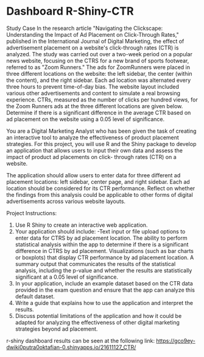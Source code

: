 # Dashboard R-Shiny-CTR
Study Case
In the research article "Navigating the Clickscape: Understanding the Impact of Ad Placement on Click-Through Rates," published in the International Journal of Digital Marketing, the effect of advertisement placement on a website's click-through rates (CTR) is analyzed. The study was carried out over a two-week period on a popular news website, focusing on the CTRS for a new brand of sports footwear, referred to as "Zoom Runners." The ads for ZoomRunners were placed in three different locations on the website: the left sidebar, the center (within the content), and the right sidebar. Each ad location was alternated every three hours to prevent time-of-day bias. The website layout included various other advertisements and content to simulate a real browsing experience. CTRs, measured as the number of clicks per hundred views, for the Zoom Runners ads at the three different locations are given below. Determine if there is a significant difference in the average CTR based on ad placement on the website using a 0.05 level of significance.

You are a Digital Marketing Analyst who has been given the task of creating an interactive tool to analyze the effectiveness of product placement strategies. For this project, you will use R and the Shiny package to develop an application that allows users to input their own data and assess the impact of product ad placements on click- through rates (CTR) on a website.

The application should allow users to enter data for three different ad placement locations: left sidebar, center page, and right sidebar. Each ad location should be considered for its CTR performance. Reflect on whether the findings from this analysis could be applicable to other forms of digital advertisements across various website layouts.

Project Instructions:
1. Use R Shiny to create an interactive web application.
2. Your application should include:
-Text input or file upload options to enter data for CTRS by ad placement location.
The ability to perform statistical analysis within the app to determine if there is a significant difference in CTRS by ad placement.
Visualizations (such as bar charts or boxplots) that display CTR performance by ad placement location.
A summary output that communicates the results of the statistical analysis, including the p-value and whether the results are statistically significant at a 0.05 level of significance.
3. In your application, include an example dataset based on the CTR data provided in the exam question and ensure that the app can analyze this default dataset.
4. Write a guide that explains how to use the application and interpret the results.
5. Discuss potential limitations of the application and how it could be adapted for analyzing the effectiveness of other digital marketing strategies beyond ad placement.

r-shiny dashboard results can be seen at the following link: https://gco9ey-dwiki0putra0oktafian-0.shinyapps.io/21611127_CTR/
